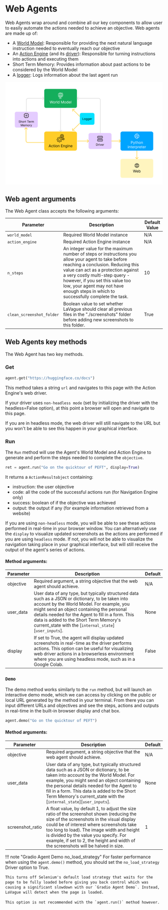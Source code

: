 # Web Agents

Web Agents wrap around and combine all our key components to allow user to easily automate the actions needed to achieve an objective. Web agents are made up of:

- A [World Model](./world-model.md): Responsible for providing the next natural language instruction needed to eventually reach our objective
- An [Action Engine](./action-engine.md) (and its [driver](./browser-drivers.md)): Responsible for turning instructions into actions and executing them
- Short Term Memory: Provides information about past actions to be considered by the World Model
- A [logger](./local-log.md): Logs information about the last agent run

![agent-architecture](../../assets/web-agent-architecture.png)

## Web agent arguments

The Web Agent class accepts the following arguments:

| Parameter                | Description                                                                                                                                                                                                                                  | Default Value |
|--------------------------|----------------------------------------------------------------------------------------------------------------------------------------------------------------------------------------------------------------------------------------------|---------------|
| `world_model`            | Required World Model instance                                                                                                                                                                                                               | N/A           |
| `action_engine`          | Required Action Engine instance                                                                                                                                                                                                             | N/A           |
| `n_steps`                | An integer value for the maximum number of steps or instructions you allow your agent to take before reaching a conclusion. Reducing this value can act as a protection against a very costly multi-step query - however, if you set this value too low, your agent may not have enough steps in which to successfully complete the task. | 10            |
| `clean_screenshot_folder`| Boolean value to set whether LaVague should clear all previous files in the "./screenshots" folder before adding new screenshots to this folder.                                                                                              | True          |

## Web Agents key methods

The Web Agent has two key methods.

### Get

```python
agent.get("https://huggingface.co/docs")
```

This method takes a string `url` and navigates to this page with the Action Engine's web driver.

If your driver uses `non-headless mode` (set by initializing the driver with the headless=False option), at this point a browser will open and navigate to this page.

If you are in headless mode, the web driver will still navigate to the URL but you won't be able to see this happen in your graphical interface.

### Run

The `Run` method will use the Agent's World Model and Action Engine to generate and perform the steps needed to complete the `objective`. 

```python
ret = agent.run("Go on the quicktour of PEFT", display=True)
```
It returns a `ActionResultobject` containing: 

- instruction: the user objective
- code: all the code of the successful actions run (for Navigation Engine only)
- success: boolean of if the objective was achieved
- output: the output if any (for example information retrieved from a website)

If you are using `non-headless` mode, you will be able to see these actions performed in real-time in your browser window. You can alternatively use the `display` to visualize updated screenshots as the actions are performed if you are using `headless` mode. If not, you will not be able to visualize the navigation taking place in your graphical interface, but will still receive the output of the agent's series of actions.

#### Method arguments:

| Parameter   | Description                                                                                                                                                                                                           | Default |
|-------------|-----------------------------------------------------------------------------------------------------------------------------------------------------------------------------------------------------------------------|---------|
| objective   | Required argument, a string objective that the web agent should achieve.                                                                                                                                              | N/A     |
| user_data   | User data of any type, but typically structured data such as a JSON or dictionary, to be taken into account by the World Model. For example, you might send an object containing the personal details needed for the Agent to fill in a form. This data is added to the Short Term Memory's current_state with the [`internal_state`][`user_inputs`]. | None    |
| display     | If set to True, the agent will display updated screenshots in real-time as the driver performs actions. This option can be useful for visualizing web driver actions in a browserless environment where you are using headless mode, such as in a Google Colab. | False   |

### `Demo`

The demo method works similarly to the `run` method, but will launch an interactive demo mode, which we can access by clicking on the public or local URL generated by the method in your terminal. From there you can input different URLs and objectives and see the steps, actions and outputs in real-time in the built-in browser display and chat box.

```python
agent.demo("Go on the quicktour of PEFT")
```

#### Method arguments:


| Parameter         | Description                                                                                                                                                                                                                                                                                                                                                   | Default |
|-------------------|---------------------------------------------------------------------------------------------------------------------------------------------------------------------------------------------------------------------------------------------------------------------------------------------------------------------------------------------------------------|---------|
| objective         | Required argument, a string objective that the web agent should achieve.                                                                                                                                                                                                                                                                                      | N/A     |
| user_data         | User data of any type, but typically structured data such as a JSON or dictionary, to be taken into account by the World Model. For example, you might send an object containing the personal details needed for the Agent to fill in a form. This data is added to the Short Term Memory's current_state with the [`internal_state`][`user_inputs`].             | None    |
| screenshot_ratio  | A float value, by default 1, to adjust the size ratio of the screenshot shown (reducing the size of the screenshots in the visual display could be of interest where screenshots take too long to load). The image width and height is divided by the value you specify. For example, if set to 2, the height and width of the screenshots will be halved in size. | 1       |

!!! note "Gradio Agent Demo no_load_strategy"
    For faster performance when using the `agent.demo()` method, you should set the `no_load_strategy` Driver option to True.

    This turns off Selenium's default load strategy that waits for the page to be fully loaded before giving you back control which was causing a significant slowdown with our `Gradio Agent Demo`. Instead, LaVague will detect when the page is loaded.

    This option is not recommended with the `agent.run()` method however.